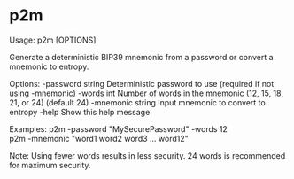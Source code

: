 # p2m
Usage: p2m [OPTIONS]

Generate a deterministic BIP39 mnemonic from a password or convert a mnemonic to entropy.

Options: 
  -password string 
        Deterministic password to use (required if not using -mnemonic) 
  -words int 
        Number of words in the mnemonic (12, 15, 18, 21, or 24) (default 24) 
  -mnemonic string 
        Input mnemonic to convert to entropy 
  -help 
        Show this help message 

Examples: 
  p2m -password "MySecurePassword" -words 12  
  p2m -mnemonic "word1 word2 word3 ... word12" 

Note: Using fewer words results in less security. 24 words is recommended for maximum security.
